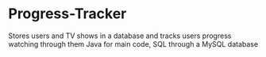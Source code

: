 # Progress-Tracker
Stores users and TV shows in a database and tracks users progress watching through them
Java for main code, SQL through a MySQL database
